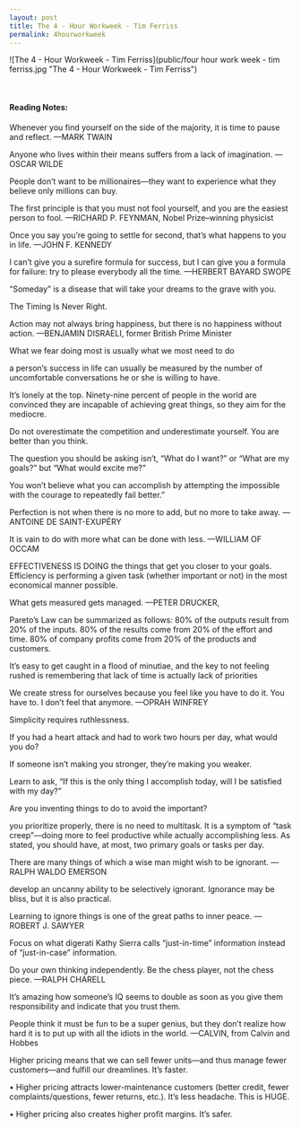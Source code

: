 ```yaml
---
layout: post
title: The 4 - Hour Workweek - Tim Ferriss
permalink: 4hourworkweek
---
```


![The 4 - Hour Workweek - Tim Ferriss](public/four hour work week - tim ferriss.jpg "The 4 - Hour Workweek - Tim Ferriss")


<br>

#### Reading Notes:

Whenever you find yourself on the side of the majority, it is time to pause and reflect.
—MARK TWAIN

Anyone who lives within their means suffers from a lack of imagination.
—OSCAR WILDE

People don’t want to be millionaires—they want to experience what they believe only millions can buy.

The first principle is that you must not fool yourself, and you are the easiest person to fool.
—RICHARD P. FEYNMAN, Nobel Prize–winning physicist

Once you say you’re going to settle for second, that’s what happens to you in life.
—JOHN F. KENNEDY


I can’t give you a surefire formula for success, but I can give you a formula for failure: try to please everybody all the time.
—HERBERT BAYARD SWOPE

“Someday” is a disease that will take your dreams to the grave with you.

The Timing Is Never Right.

Action may not always bring happiness, but there is no happiness without action.
—BENJAMIN DISRAELI, former British Prime Minister

What we fear doing most is usually what we most need to do

a person’s success in life can usually be measured by the number of uncomfortable conversations he or she is willing to have.

It’s lonely at the top. Ninety-nine percent of people in the world are convinced they are incapable of achieving great things, so they aim for the mediocre.

Do not overestimate the competition and underestimate yourself. You are better than you think.

The question you should be asking isn’t, “What do I want?” or “What are my goals?” but “What would excite me?”

You won’t believe what you can accomplish by attempting the impossible with the courage to repeatedly fail better.”

Perfection is not when there is no more to add, but no more to take away.
—ANTOINE DE SAINT-EXUPÉRY

It is vain to do with more what can be done with less.
—WILLIAM OF OCCAM

EFFECTIVENESS IS DOING the things that get you closer to your goals. Efficiency is performing a given task (whether important or not) in the most economical manner possible.

What gets measured gets managed.
—PETER DRUCKER,

Pareto’s Law can be summarized as follows: 80% of the outputs result from 20% of the inputs.
80% of the results come from 20% of the effort and time.
80% of company profits come from 20% of the products and customers.

It’s easy to get caught in a flood of minutiae, and the key to not feeling rushed is remembering that lack of time is actually lack of priorities

We create stress for ourselves because you feel like you have to do it. You have to. I don’t feel that anymore.
—OPRAH WINFREY

Simplicity requires ruthlessness.

If you had a heart attack and had to work two hours per day, what would you do?

If someone isn’t making you stronger, they’re making you weaker.

Learn to ask, “If this is the only thing I accomplish today, will I be satisfied with my day?”

Are you inventing things to do to avoid the important?

you prioritize properly, there is no need to multitask. It is a symptom of “task creep”—doing more to feel productive while actually accomplishing less. As stated, you should have, at most, two primary goals or tasks per day.

There are many things of which a wise man might wish to be ignorant.
—RALPH WALDO EMERSON

develop an uncanny ability to be selectively ignorant. Ignorance may be bliss, but it is also practical.

Learning to ignore things is one of the great paths to inner peace.
—ROBERT J. SAWYER

Focus on what digerati Kathy Sierra calls “just-in-time” information instead of “just-in-case” information.

Do your own thinking independently. Be the chess player, not the chess piece.
—RALPH CHARELL

It’s amazing how someone’s IQ seems to double as soon as you give them responsibility and indicate that you trust them.

People think it must be fun to be a super genius, but they don’t realize how hard it is to put up with all the idiots in the world.
—CALVIN, from Calvin and Hobbes

Higher pricing means that we can sell fewer units—and thus manage fewer customers—and fulfill our dreamlines. It’s faster.

• Higher pricing attracts lower-maintenance customers (better credit, fewer complaints/questions, fewer returns, etc.). It’s less headache. This is HUGE.


• Higher pricing also creates higher profit margins. It’s safer.
